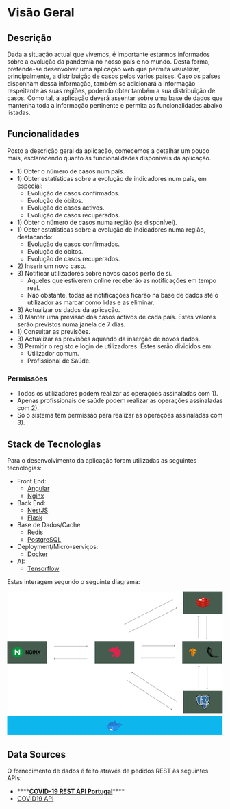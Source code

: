 # Visão Geral

## Descrição

Dada a situação actual que vivemos, é importante estarmos informados sobre a evolução da pandemia no nosso país e no mundo. Desta forma, pretende-se desenvolver uma aplicação web que permita visualizar, principalmente, a distribuição de casos pelos vários países. Caso os países disponham dessa informação, também se adicionará a informação respeitante às suas regiões, podendo obter também a sua distribuição de casos. Como tal, a aplicação deverá assentar sobre uma base de dados que mantenha toda a informação pertinente e permita as funcionalidades abaixo listadas. 

## Funcionalidades

Posto a descrição geral da aplicação, comecemos a detalhar um pouco mais, esclarecendo quanto às funcionalidades disponíveis da aplicação.

* 1\) Obter o número de casos num país.
* 1\) Obter estatísticas sobre a evolução de indicadores num país, em especial:
  * Evolução de casos confirmados.
  * Evolução de óbitos.
  * Evolução de casos activos.
  * Evolução de casos recuperados.
* 1\) Obter o número de casos numa região \(se disponível\).
* 1\) Obter estatísticas sobre a evolução de indicadores numa região, destacando:
  * Evolução de casos confirmados.
  * Evolução de óbitos.
  * Evolução de casos recuperados.
* 2\) Inserir um novo caso.
* 3\) Notificar utilizadores sobre novos casos perto de si.
  * Aqueles que estiverem online receberão as notificações em tempo real.
  * Não obstante, todas as notificações ficarão na base de dados até o utilizador as marcar como lidas e as eliminar.
* 3\) Actualizar os dados da aplicação.
* 3\) Manter uma previsão dos casos activos de cada país. Estes valores serão previstos numa janela de 7 dias.
* 1\) Consultar as previsões.
* 3\) Actualizar as previsões aquando da inserção de novos dados.
* 3\) Permitir o registo e login de utilizadores. Estes serão divididos em:
  * Utilizador comum.
  * Profissional de Saúde.

### Permissões

* Todos os utilizadores podem realizar as operações assinaladas com 1\).
* Apenas profissionais de saúde podem realizar as operações assinaladas com 2\).
* Só o sistema tem permissão para realizar as operações assinaladas com 3\).

## Stack de Tecnologias

Para o desenvolvimento da aplicação foram utilizadas as seguintes tecnologias:

* Front End:
  * [Angular](https://angular.io/)
  * [Nginx](https://www.nginx.com/)
* Back End:
  * [NestJS](https://nestjs.com/)
  * [Flask](https://flask.palletsprojects.com/en/1.1.x/)
* Base de Dados/Cache:
  * [Redis](https://redis.io/)
  * [PostgreSQL](https://www.postgresql.org/)
* Deployment/Micro-serviços:
  * [Docker](https://www.docker.com/)
* AI:
  * [Tensorflow](https://www.tensorflow.org/)

Estas interagem segundo o seguinte diagrama:

![Interac&#xE7;&#xE3;o dos Componentes da Aplica&#xE7;&#xE3;o](.gitbook/assets/group-1.png)

## Data Sources

O fornecimento de dados é feito através de pedidos REST às seguintes APIs:

* \*\*\*\*[**COVID-19 REST API Portugal**](https://covid19-api.vost.pt/)\*\*\*\*
* [COVID19 API](https://covid19api.com/)





